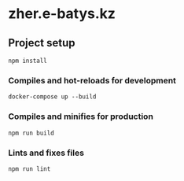 # zher.e-batys.kz

## Project setup
```
npm install
```

### Compiles and hot-reloads for development
```
docker-compose up --build
```

### Compiles and minifies for production
```
npm run build
```

### Lints and fixes files
```
npm run lint
```
